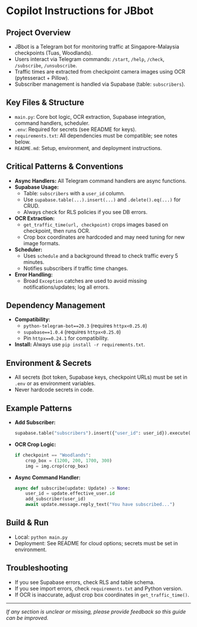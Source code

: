 # Copilot Instructions for JBbot

## Project Overview
- JBbot is a Telegram bot for monitoring traffic at Singapore-Malaysia checkpoints (Tuas, Woodlands).
- Users interact via Telegram commands: `/start`, `/help`, `/check`, `/subscribe`, `/unsubscribe`.
- Traffic times are extracted from checkpoint camera images using OCR (pytesseract + Pillow).
- Subscriber management is handled via Supabase (table: `subscribers`).

## Key Files & Structure
- `main.py`: Core bot logic, OCR extraction, Supabase integration, command handlers, scheduler.
- `.env`: Required for secrets (see README for keys).
- `requirements.txt`: All dependencies must be compatible; see notes below.
- `README.md`: Setup, environment, and deployment instructions.

## Critical Patterns & Conventions
- **Async Handlers:** All Telegram command handlers are async functions.
- **Supabase Usage:**
  - Table: `subscribers` with a `user_id` column.
  - Use `supabase.table(...).insert(...)` and `.delete().eq(...)` for CRUD.
  - Always check for RLS policies if you see DB errors.
- **OCR Extraction:**
  - `get_traffic_time(url, checkpoint)` crops images based on checkpoint, then runs OCR.
  - Crop box coordinates are hardcoded and may need tuning for new image formats.
- **Scheduler:**
  - Uses `schedule` and a background thread to check traffic every 5 minutes.
  - Notifies subscribers if traffic time changes.
- **Error Handling:**
  - Broad `Exception` catches are used to avoid missing notifications/updates; log all errors.

## Dependency Management
- **Compatibility:**
  - `python-telegram-bot==20.3` (requires `httpx<0.25.0`)
  - `supabase==1.0.4` (requires `httpx<0.25.0`)
  - Pin `httpx==0.24.1` for compatibility.
- **Install:** Always use `pip install -r requirements.txt`.

## Environment & Secrets
- All secrets (bot token, Supabase keys, checkpoint URLs) must be set in `.env` or as environment variables.
- Never hardcode secrets in code.

## Example Patterns
- **Add Subscriber:**
  ```python
  supabase.table("subscribers").insert({"user_id": user_id}).execute()
  ```
- **OCR Crop Logic:**
  ```python
  if checkpoint == "Woodlands":
      crop_box = (1200, 200, 1700, 300)
      img = img.crop(crop_box)
  ```
- **Async Command Handler:**
  ```python
  async def subscribe(update: Update) -> None:
      user_id = update.effective_user.id
      add_subscriber(user_id)
      await update.message.reply_text("You have subscribed...")
  ```

## Build & Run
- Local: `python main.py`
- Deployment: See README for cloud options; secrets must be set in environment.

## Troubleshooting
- If you see Supabase errors, check RLS and table schema.
- If you see import errors, check `requirements.txt` and Python version.
- If OCR is inaccurate, adjust crop box coordinates in `get_traffic_time()`.

---

_If any section is unclear or missing, please provide feedback so this guide can be improved._
